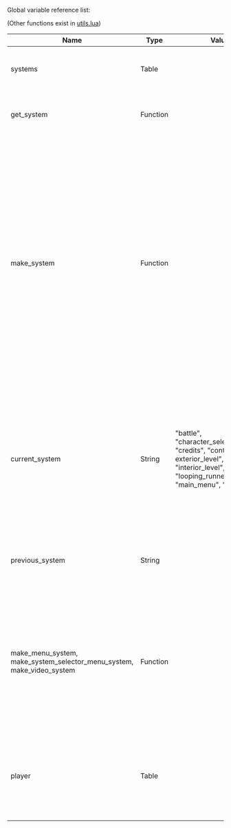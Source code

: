 Global variable reference list:

(Other functions exist in [utils.lua](../code/aab_utils.lua))

| Name                                                                  | Type     | Values                                                                                                                                                | Usage                                                                                                                                                                                                                                                                                                                    |
|-----------------------------------------------------------------------|----------|-------------------------------------------------------------------------------------------------------------------------------------------------------|--------------------------------------------------------------------------------------------------------------------------------------------------------------------------------------------------------------------------------------------------------------------------------------------------------------------------|
| systems                                                               | Table    |                                                                                                                                                       | Used internally by the engine to track systems.                                                                                                                                                                                                                                                                          |                                                                                                                                                                                                             |
| get_system                                                            | Function |                                                                                                                                                       | Used internally by the engine to load systems.                                                                                                                                                                                                                                                                           |
| make_system                                                           | Function |                                                                                                                                                       | This function should be used to register any systems. It takes three arguments. The first is the String id of the system you are adding. The second is a reference to a function, which will be called upon first load of that system. The third is a function that will be called every tick until the system finishes. |
| current_system                                                        | String   | "battle", "character_selection_menu", "credits", "continue_menu", exterior_level", "intro", "interior_level", "looping_runner", "main_menu", "splash" | This variable is used to switch between systems and indicate to the engine that your system is done. Simply set the variable to the String id of the next system to load.                                                                                                                                                |
| previous_system                                                       | String   |                                                                                                                                                       | Used internally by the engine to track when the system changes.                                                                                                                                                                                                                                                          |
| make_menu_system, make_system_selector_menu_system, make_video_system | Function |                                                                                                                                                       | These functions are convenience functions designed to easily produce various kinds of simple systems. See [menu](../code/aad_menu.lua) and [video](../code/aad_video.lua) for more details.                                                                                                                              |
| player                                                                | Table    |                                                                                                                                                       | This table stores information on the player. For more details, see [the player format document](../docs/player_format.md)                                                                                                                                                                                                |

